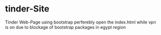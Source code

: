 # tinder-Site
Tinder Web-Page using bootstrap
perferebly open the index.html while vpn is on due to blockage of bootstrap packages in egypt region
